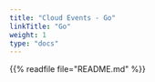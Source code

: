 ```yaml
---
title: "Cloud Events - Go"
linkTitle: "Go"
weight: 1
type: "docs"
---
```


{{% readfile file="README.md" %}}
